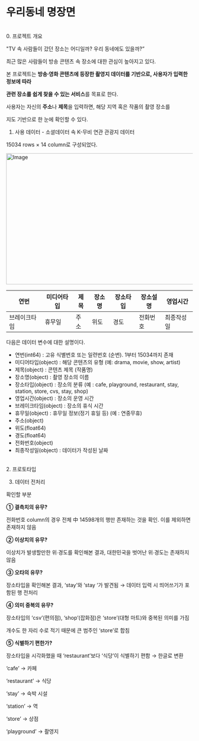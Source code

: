# 우리동네 명장면
<br/>
0. 프로젝트 개요

"TV 속 사람들이 갔던 장소는 어디일까? 우리 동네에도 있을까?”

최근 많은 사람들이 방송 콘텐츠 속 장소에 대한 관심이 높아지고 있다. 

본 프로젝트는 **방송∙영화 콘텐츠에 등장한 촬영지 데이터를 기반으로, 사용자가 입력한 정보에 따라** 

**관련 장소를 쉽게 찾을 수 있는 서비스**를 목표로 한다.

사용자는 자신의 **주소**나 **제목**을 입력하면, 해당 지역 혹은 작품의 촬영 장소를 

지도 기반으로 한 눈에 확인할 수 있다.
<br/>
1. 사용 데이터 - 소셜데이터 속 K-무비 연관 관광지 데이터

15034 rows × 14 column로 구성되었다.

<img width="1588" height="353" alt="Image" src="https://github.com/user-attachments/assets/1aed9527-fc09-4a2d-b7db-1f87b61580b5" />

| 연번 | 미디어타입 | 제목 | 장소명 | 장소타입 | 장소설명 | 영업시간 |
| --- | --- | --- | --- | --- | --- | --- |
| 브레이크타임 | 휴무일 | 주소 | 위도 | 경도 | 전화번호 | 최종작성일 |

다음은 데이터 변수에 대한 설명이다.

- 연번(int64) : 고유 식별번호 또는 일련번호 (순번). 1부터 15034까지 존재
- 미디어타입(object) :  해당 콘텐츠의 유형 (예: drama, movie, show, artist)
- 제목(object) : 콘텐츠 제목 (작품명)
- 장소명(object) : 촬영 장소의 이름
- 장소타입(object) : 장소의 분류 (예 : cafe, playground, restaurant, stay, station, store, cvs, stay, shop)
- 영업시간(object) : 장소의 운영 시간
- 브레이크타임(object) : 장소의 휴식 시간
- 휴무일(object) : 휴무일 정보(정기 휴일 등) (예 : 연중무휴)
- 주소(object)
- 위도(float64)
- 경도(float64)
- 전화번호(object)
- 최종작성일(object) : 데이터가 작성된 날짜
  
<br/>
 2. 프로토타입




              

3. 데이터 전처리

확인할 부분

**① 결측치의 유무?**

전화번호 column의 경우 전체 中 14598개의 행만 존재하는 것을 확인. 이를 제외하면 존재하지 않음

**② 이상치의 유무?**

이상치가 발생할만한 위∙경도를 확인해본 결과, 대한민국을 벗어난 위∙경도는 존재하지 않음

**③ 오타의 유무?**

장소타입을 확인해본 결과, ‘stay’와 ‘stay ‘가 발견됨 → 데이터 입력 시 띄어쓰기가 포함된 행 전처리

**④ 의미 중복의 유무?**

장소타입의 ‘csv’(편의점), ‘shop’(잡화점)은 ‘store’(대형 마트)와 중복된 의미를 가짐

개수도 한 자리 수로 적기 때문에 큰 범주인 ‘store’로 합침 

**⑤ 식별하기 편한가?**

장소타입을 시각화했을 때 ‘restaurant’보다 ‘식당’이 식별하기 편함 → 한글로 변환

‘cafe’ → 카페

‘restaurant’ → 식당

‘stay’ → 숙박 시설

‘station’ → 역

‘store’ → 상점

‘playground’ → 촬영지
